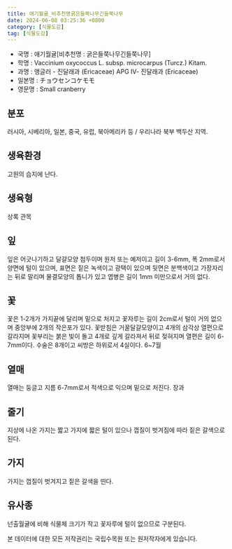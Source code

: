 ```yaml
---
title: 애기월귤_비추천명굵은들쭉나무긴들쭉나무
date: 2024-06-08 03:25:36 +0800
category: [식물도감]
tag: [식물도감]
---
```




- 국명 : 애기월귤[비추천명 : 굵은들쭉나무긴들쭉나무]
- 학명 : Vaccinium oxycoccus L. subsp. microcarpus (Turcz.) Kitam.
- 과명 : 앵글러 - 진달래과 (Ericaceae) APG Ⅳ- 진달래과 (Ericaceae)
- 일본명 : チョウセンコケモモ
- 영문명 : Small cranberry


## 분포
러시아, 시베리아, 일본, 중국, 유럽, 북아메리카 등 / 우리나라 북부 백두산 지역.
## 생육환경
고원의 습지에 난다.
## 생육형
상록 관목
## 잎
잎은 어긋나기하고 달걀모양 첨두이며 원저 또는 예저이고 길이 3-6mm, 폭 2mm로서 양면에 털이 있으며, 표면은 짙은 녹색이고 광택이 있으며 뒷면은 분백색이고 가장자리는 뒤로 말리며 물결모양의 톱니가 있고 엽병은 길이 1mm 미만으로서 거의 없다.
## 꽃
꽃은 1-2개가 가지끝에 달리며 밑으로 처지고 꽃자루는 길이 2cm로서 털이 거의 없으며 중앙부에 2개의 작은포가 있다. 꽃받침은 거꿀달걀모양이고 4개의 삼각상 열편으로 갈라지며 꽃부리는 붉은 빛이 돌고 4개로 깊게 갈라져서 뒤로 젖혀지며 열편은 길이 6-7mm이다. 수술은 8개이고 씨방은 하위로서 4실이다. 6~7월
## 열매
열매는 둥글고 지름 6-7mm로서 적색으로 익으며 밑으로 처진다. 장과
## 줄기
지상에 나온 가지는 짧고 가지에 짧은 털이 있으나 껍질이 벗겨짐에 따라 짙은 갈색으로 된다.
## 가지
가지는 껍질이 벗겨지고 짙은 갈색을 띤다.
## 유사종
넌출월귤에 비해 식물체 크기가 작고 꽃자루에 털이 없으므로 구분된다. 






본 데이터에 대한 모든 저작권리는 국립수목원 또는 원저작자에게 있습니다.
